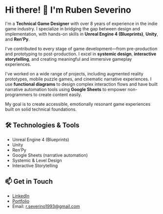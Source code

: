 # Hi there! 👋 I'm Ruben Severino

I'm a **Technical Game Designer** with over 8 years of experience in the indie game industry. I specialize in bridging the gap between design and implementation, with hands-on skills in **Unreal Engine 4 (Blueprints)**, **Unity**, and **Ren’Py**.

I've contributed to every stage of game development—from pre-production and prototyping to post-production. I excel in **systemic design**, **interactive storytelling**, and creating meaningful and immersive gameplay experiences.

I've worked on a wide range of projects, including augmented reality prototypes, mobile puzzle games, and cinematic narrative experiences. I use **functional diagrams** to design complex interaction flows and have built narrative automation tools using **Google Sheets** to empower non-programmers to create content easily.

My goal is to create accessible, emotionally resonant game experiences built on solid technical foundations.

## 🛠️ Technologies & Tools

- Unreal Engine 4 (Blueprints)
- Unity
- Ren’Py
- Google Sheets (narrative automation)
- Systemic & Level Design
- Interactive Storytelling

## 📫 Get in Touch

- [LinkedIn](https://www.linkedin.com/in/ruben-severino-h)
- [Portfolio](https://rubenseverino.github.io)
- Email: r.severino1993@gmail.com
